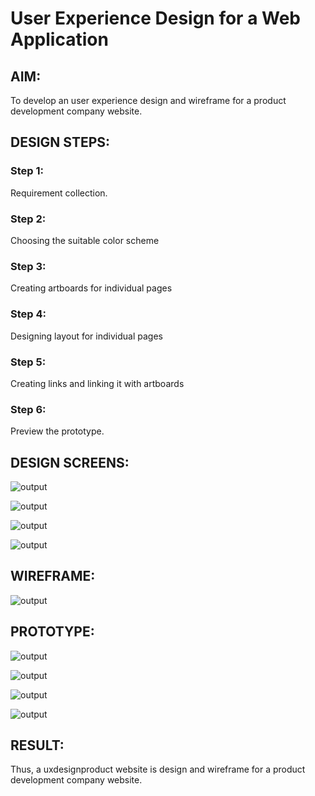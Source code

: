 # User Experience Design for a Web Application
## AIM:
To develop an user experience design and wireframe for a product development company website.

## DESIGN STEPS:
### Step 1: 
Requirement collection.
### Step 2:
Choosing the suitable color scheme
### Step 3:
Creating artboards for individual pages
### Step 4:
Designing layout for individual pages
### Step 5:
Creating links and linking it with artboards
### Step 6:
Preview the prototype.

## DESIGN SCREENS:
![output](./static/img/layout1.jpeg)

![output](./static/img/layout2.jpeg)

![output](./static/img/layout3.jpeg)

![output](./static/img/layout4.jpeg)

## WIREFRAME:

![output](./static/img/wire.jpeg)

## PROTOTYPE:

![output](./static/img/our1.jpeg)

![output](./static/img/our2.jpeg)

![output](./static/img/our3.jpeg)

![output](./static/img/our4.jpeg)

## RESULT:

 Thus, a uxdesignproduct website is design and wireframe for a product development company website.